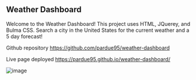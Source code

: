 ## Weather Dashboard

Welcome to the Weather Dashboard! This project uses HTML, JQuerey, and Bulma CSS.   Search a city in the United States for the current weather and a 5 day forecast!

Github repository
https://github.com/pardue95/weather-dashboard

Live page deployed
https://pardue95.github.io/weather-dashboard/



![image](https://user-images.githubusercontent.com/85760640/139607229-c5e7068c-08d7-4240-8f5c-a70f2fb8df38.png)
